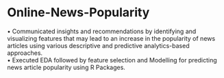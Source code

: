 # Online-News-Popularity

•	Communicated insights and recommendations by identifying and visualizing features that may lead to an increase in the popularity of news articles using various descriptive and predictive analytics-based approaches.<br />
•	Executed EDA followed by feature selection and Modelling for predicting news article popularity using R Packages.
